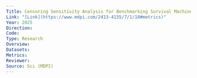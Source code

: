 ```yaml
---
Title: Censoring Sensitivity Analysis for Benchmarking Survival Machine Learning Methods
Link: "[Link](https://www.mdpi.com/2413-4155/7/1/18#metrics)"
Year: 2025
Direction: 
Code: 
Type: Research
Overview: 
Datasets: 
Metrics: 
Reviewer: 
Source: Sci (MDPI)
---
```


